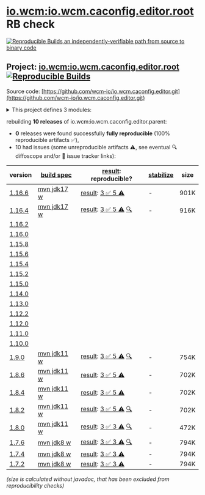 [io.wcm:io.wcm.caconfig.editor.root](https://central.sonatype.com/artifact/io.wcm/io.wcm.caconfig.editor.root/versions) RB check
=======

[![Reproducible Builds](https://reproducible-builds.org/images/logos/rb.svg) an independently-verifiable path from source to binary code](https://reproducible-builds.org/)

## Project: [io.wcm:io.wcm.caconfig.editor.root](https://central.sonatype.com/artifact/io.wcm/io.wcm.caconfig.editor.root/versions) [![Reproducible Builds](https://img.shields.io/endpoint?url=https://raw.githubusercontent.com/jvm-repo-rebuild/reproducible-central/master/content/io/wcm/io.wcm.caconfig/badge.json)](https://github.com/jvm-repo-rebuild/reproducible-central/blob/master/content/io/wcm/io.wcm.caconfig/README.md)

Source code: [https://github.com/wcm-io/io.wcm.caconfig.editor.git](https://github.com/wcm-io/io.wcm.caconfig.editor.git)

<details><summary>This project defines 3 modules:</summary>

* [io.wcm:io.wcm.caconfig.editor](https://central.sonatype.com/artifact/io.wcm/io.wcm.caconfig.editor/overview)
* [io.wcm:io.wcm.caconfig.editor.package](https://central.sonatype.com/artifact/io.wcm/io.wcm.caconfig.editor.package/overview)
* [io.wcm:io.wcm.caconfig.editor.parent](https://central.sonatype.com/artifact/io.wcm/io.wcm.caconfig.editor.parent/overview)
</details>

rebuilding **10 releases** of io.wcm:io.wcm.caconfig.editor.parent:
- **0** releases were found successfully **fully reproducible** (100% reproducible artifacts :white_check_mark:),
- 10 had issues (some unreproducible artifacts :warning:, see eventual :mag: diffoscope and/or :memo: issue tracker links):

| version | [build spec](/BUILDSPEC.md) | [result](https://reproducible-builds.org/docs/jvm/): reproducible? | [stabilize](https://github.com/google/oss-rebuild/blob/main/cmd/stabilize/README.md) | size |
| -- | --------- | ------ | ------ | -- |
| [1.16.6](https://central.sonatype.com/artifact/io.wcm/io.wcm.caconfig.editor.root/1.16.6/pom) | [mvn jdk17 w](wcm-caconfig-editor-1.16.6.buildspec) | [result](io.wcm.caconfig.editor.root-1.16.6.buildinfo): [3 :white_check_mark:  5 :warning:](io.wcm.caconfig.editor.root-1.16.6.buildcompare) | - | 901K |
| [1.16.4](https://central.sonatype.com/artifact/io.wcm/io.wcm.caconfig.editor.root/1.16.4/pom) | [mvn jdk17 w](wcm-caconfig-editor-1.16.4.buildspec) | [result](io.wcm.caconfig.editor.root-1.16.4.buildinfo): [3 :white_check_mark:  5 :warning:](io.wcm.caconfig.editor.root-1.16.4.buildcompare) [:mag:](io.wcm.caconfig.editor.root-1.16.4.diffoscope) | - | 916K |
| [1.16.2](https://central.sonatype.com/artifact/io.wcm/io.wcm.caconfig.editor.root/1.16.2/pom) | | | |
| [1.16.0](https://central.sonatype.com/artifact/io.wcm/io.wcm.caconfig.editor.root/1.16.0/pom) | | | |
| [1.15.8](https://central.sonatype.com/artifact/io.wcm/io.wcm.caconfig.editor.root/1.15.8/pom) | | | |
| [1.15.6](https://central.sonatype.com/artifact/io.wcm/io.wcm.caconfig.editor.root/1.15.6/pom) | | | |
| [1.15.4](https://central.sonatype.com/artifact/io.wcm/io.wcm.caconfig.editor.root/1.15.4/pom) | | | |
| [1.15.2](https://central.sonatype.com/artifact/io.wcm/io.wcm.caconfig.editor.root/1.15.2/pom) | | | |
| [1.15.0](https://central.sonatype.com/artifact/io.wcm/io.wcm.caconfig.editor.root/1.15.0/pom) | | | |
| [1.14.0](https://central.sonatype.com/artifact/io.wcm/io.wcm.caconfig.editor.root/1.14.0/pom) | | | |
| [1.13.0](https://central.sonatype.com/artifact/io.wcm/io.wcm.caconfig.editor.root/1.13.0/pom) | | | |
| [1.12.2](https://central.sonatype.com/artifact/io.wcm/io.wcm.caconfig.editor.root/1.12.2/pom) | | | |
| [1.12.0](https://central.sonatype.com/artifact/io.wcm/io.wcm.caconfig.editor.root/1.12.0/pom) | | | |
| [1.11.0](https://central.sonatype.com/artifact/io.wcm/io.wcm.caconfig.editor.root/1.11.0/pom) | | | |
| [1.10.0](https://central.sonatype.com/artifact/io.wcm/io.wcm.caconfig.editor.root/1.10.0/pom) | | | |
| [1.9.0](https://central.sonatype.com/artifact/io.wcm/io.wcm.caconfig.editor.root/1.9.0/pom) | [mvn jdk11 w](wcm-caconfig-editor-1.9.0.buildspec) | [result](io.wcm.caconfig.editor.root-1.9.0.buildinfo): [3 :white_check_mark:  5 :warning:](io.wcm.caconfig.editor.root-1.9.0.buildcompare) [:mag:](io.wcm.caconfig.editor.root-1.9.0.diffoscope) | - | 754K |
| [1.8.6](https://central.sonatype.com/artifact/io.wcm/io.wcm.caconfig.editor.parent/1.8.6/pom) | [mvn jdk11 w](wcm-caconfig-editor-1.8.6.buildspec) | [result](io.wcm.caconfig.editor.parent-1.8.6.buildinfo): [3 :white_check_mark:  5 :warning:](io.wcm.caconfig.editor.parent-1.8.6.buildcompare) | - | 702K |
| [1.8.4](https://central.sonatype.com/artifact/io.wcm/io.wcm.caconfig.editor.parent/1.8.4/pom) | [mvn jdk11 w](wcm-caconfig-editor-1.8.4.buildspec) | [result](io.wcm.caconfig.editor.parent-1.8.4.buildinfo): [3 :white_check_mark:  5 :warning:](io.wcm.caconfig.editor.parent-1.8.4.buildcompare) | - | 702K |
| [1.8.2](https://central.sonatype.com/artifact/io.wcm/io.wcm.caconfig.editor.parent/1.8.2/pom) | [mvn jdk11 w](wcm-caconfig-editor-1.8.2.buildspec) | [result](io.wcm.caconfig.editor.parent-1.8.2.buildinfo): [3 :white_check_mark:  5 :warning:](io.wcm.caconfig.editor.parent-1.8.2.buildcompare) [:mag:](io.wcm.caconfig.editor.parent-1.8.2.diffoscope) | - | 702K |
| [1.8.0](https://central.sonatype.com/artifact/io.wcm/io.wcm.caconfig.editor.parent/1.8.0/pom) | [mvn jdk11 w](wcm-caconfig-editor-1.8.0.buildspec) | [result](io.wcm.caconfig.editor.parent-1.8.0.buildinfo): [3 :white_check_mark:  3 :warning:](io.wcm.caconfig.editor.parent-1.8.0.buildcompare) [:mag:](io.wcm.caconfig.editor.parent-1.8.0.diffoscope) | - | 472K |
| [1.7.6](https://central.sonatype.com/artifact/io.wcm/io.wcm.caconfig.editor.parent/1.7.6/pom) | [mvn jdk8 w](wcm-caconfig-editor-1.7.6.buildspec) | [result](io.wcm.caconfig.editor.parent-1.7.6.buildinfo): [3 :white_check_mark:  3 :warning:](io.wcm.caconfig.editor.parent-1.7.6.buildcompare) [:mag:](io.wcm.caconfig.editor.parent-1.7.6.diffoscope) | - | 794K |
| [1.7.4](https://central.sonatype.com/artifact/io.wcm/io.wcm.caconfig.editor.parent/1.7.4/pom) | [mvn jdk8 w](wcm-caconfig-editor-1.7.4.buildspec) | [result](io.wcm.caconfig.editor.parent-1.7.4.buildinfo): [3 :white_check_mark:  3 :warning:](io.wcm.caconfig.editor.parent-1.7.4.buildcompare) | - | 794K |
| [1.7.2](https://central.sonatype.com/artifact/io.wcm/io.wcm.caconfig.editor.parent/1.7.2/pom) | [mvn jdk8 w](wcm-caconfig-editor-1.7.2.buildspec) | [result](io.wcm.caconfig.editor.parent-1.7.2.buildinfo): [3 :white_check_mark:  3 :warning:](io.wcm.caconfig.editor.parent-1.7.2.buildcompare) | - | 794K |

<i>(size is calculated without javadoc, that has been excluded from reproducibility checks)</i>
